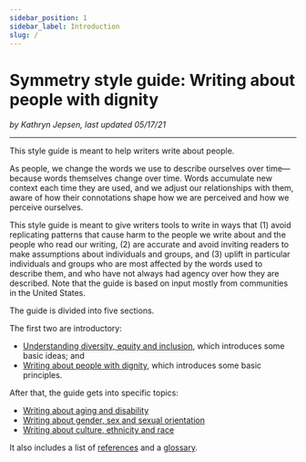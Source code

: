 ```yaml
---
sidebar_position: 1
sidebar_label: Introduction
slug: /
---
```


# Symmetry style guide: Writing about people with dignity

*by Kathryn Jepsen, last updated 05/17/21*

---

This style guide is meant to help writers write about people.
 
As people, we change the words we use to describe ourselves over time—because words themselves change over time. Words accumulate new context each time they are used, and we adjust our relationships with them, aware of how their connotations shape how we are perceived and how we perceive ourselves.
 
This style guide is meant to give writers tools to write in ways that (1) avoid replicating patterns that cause harm to the people we write about and the people who read our writing, (2) are accurate and avoid inviting readers to make assumptions about individuals and groups, and (3) uplift in particular individuals and groups who are most affected by the words used to describe them, and who have not always had agency over how they are described. Note that the guide is based on input mostly from communities in the United States.  
 
The guide is divided into five sections.  

The first two are introductory:  

- [Understanding diversity, equity and inclusion](understanding-diversity-equity-and-inclusion), which introduces some basic ideas; and
- [Writing about people with dignity](writing-about-people-with-dignity), which introduces some basic principles.

After that, the guide gets into specific topics:

- [Writing about aging and disability](writing-about-aging-and-disability)
- [Writing about gender, sex and sexual orientation](writing-about-gender-sex-and-sexual-orientation)
- [Writing about culture, ethnicity and race](writing-about-culture-ethnicity-and-race)

It also includes a list of [references](https://symmetry-mag.github.io/style-guide/references) and a [glossary](https://symmetry-mag.github.io/style-guide/glossary).



